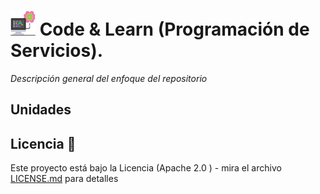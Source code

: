 # <img src=../../images/computer.png width="40"> Code & Learn (Programación de Servicios).

_Descripción general del enfoque del repositorio_

## Unidades

## Licencia 📄

Este proyecto está bajo la Licencia (Apache 2.0 ) - mira el archivo [LICENSE.md](../LICENSE.md) para detalles
